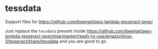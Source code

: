 # tessdata
Support files for https://github.com/bweigel/aws-lambda-tesseract-layer/


Just replace the `tessdata` present inside https://github.com/bweigel/aws-lambda-tesseract-layer/tree/master/ready-to-use/amazonlinux-1/tesseract/share/tessdata and you are good to go.

